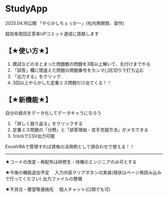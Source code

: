 # StudyApp
2025.04.16公開 「やらかしちぇっかー」(社内用開発、習作)

超効率周回正答率UPコミット達成に貢献します

## 【★使い方★】
1. 模試などのまとまった問題数の問題を3周以上解いて、丸付けまでやる
2. 「誤答」欄に間違えた問題の問題番号をカンマ(,)区切りで打ち込む
3. 「出力する」をクリック
4. 3回以上やらかした定番ミス問題だけ出てくる！！ 

## 【★新機能★】
自分の弱点をデータ化してデータキャラになろう
1. 「詳しく振り返る」をクリックする
2. 定番ミス問題の「分野」と「誤答理由・苦手克服方法」がメモできる
3. 1clickでCSV出力可能

ExcelVBAで管理すれば資格の活用例として顔合わせで使える！！

______________________________________________________

★コードの改変・再配布は研修生・待機のエンジニアのみ可とする

★今後の機能追加予定 　入力内容クリアボタンの実装(現状はページ再読み込みで行ってください) 出力ファイルの整備

★不具合・要望等連絡先 　個人チャット(口頭でも可)
